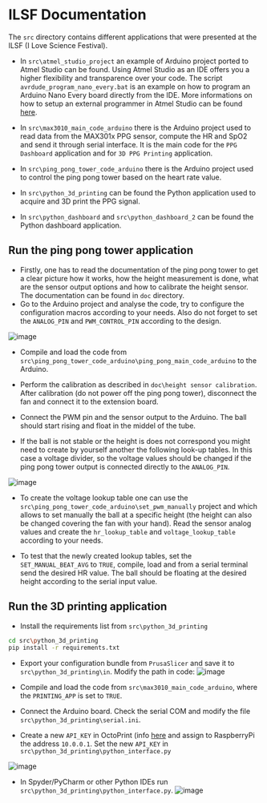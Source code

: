 # ILSF Documentation

The `src` directory contains different applications that were presented at the ILSF (I Love Science Festival).

* In `src\atmel_studio_project` an example of Arduino project ported to Atmel Studio can be found. Using Atmel Studio as an IDE offers you a higher flexibility and transparence over your code. The script `avrdude_program_nano_every.bat` is an example on how to program an Arduino Nano Every board directly from the IDE. More informations on how to setup an external programmer in Atmel Studio can be found [here](http://web.engr.oregonstate.edu/~jinyo/ece375/pdf/Setup_External_programmer_in_Atmel_Studio.pdf).


* In `src\max3010_main_code_arduino` there is the Arduino project used to read data from the MAX301x PPG sensor, compute the HR and SpO2 and send it through serial interface. It is the main code for the `PPG Dashboard` application and for `3D PPG Printing` application.


* In `src\ping_pong_tower_code_arduino` there is the Arduino project used to control the ping pong tower based on the heart rate value.

* In `src\python_3d_printing` can be found the Python application used to acquire and 3D print the PPG signal. 

* In `src\python_dashboard` and `src\python_dashboard_2` can be found the Python dashboard application.

Run the ping pong tower application
-----------------------------------
* Firstly, one has to read the documentation of the ping pong tower to get a clear picture how it works, how the height measurement is done, what are the sensor output options and how to calibrate the height sensor. The documentation can be found in `doc` directory.
* Go to the Arduino project and analyse the code, try to configure the configuration macros according to your needs. Also do not forget to set the `ANALOG_PIN` and `PWM_CONTROL_PIN` according to the design.


![image](https://user-images.githubusercontent.com/24388880/137904320-08df7fbf-30b2-4bb7-bfd6-54fbe8f9ee59.png)

* Compile and load the code from `src\ping_pong_tower_code_arduino\ping_pong_main_code_arduino` to the Arduino. 

* Perform the calibration as described in `doc\height sensor calibration`. After calibration (do not power off the ping pong tower), disconnect the fan and connect it to the extension board.

* Connect the PWM pin and the sensor output to the Arduino. The ball should start rising and float in the middel of the tube.


* If the ball is not stable or the height is does not correspond you might need to create by yourself another the following look-up tables. In this case a voltage divider, so the voltage values should be changed if the ping pong tower output is connected directly to the `ANALOG_PIN`.
 
![image](https://user-images.githubusercontent.com/24388880/137905638-c2d91dd0-4c33-493b-bcca-d7aafe7d3fc6.png)

* To create the voltage lookup table one can use the `src\ping_pong_tower_code_arduino\set_pwm_manually` project and which allows to set manually the ball at a specific height (the height can also be changed covering the fan with your hand).  Read the sensor analog values and create the `hr_lookup_table` and `voltage_lookup_table` according to your needs.

* To test that the newly created lookup tables, set the `SET_MANUAL_BEAT_AVG` to `TRUE`, compile, load and from a serial terminal send the desired HR value. The ball should be floating at the desired height according to the serial input value.


Run the 3D printing application
--------------------------------

* Install the requirements list from `src\python_3d_printing` 

```bash
cd src\python_3d_printing
pip install -r requirements.txt
```

* Export your configuration bundle from `PrusaSlicer` and save it to `src\python_3d_printing\in`. Modify the path in code:
![image](https://user-images.githubusercontent.com/24388880/137909272-6b6f9491-ae16-42be-9696-09929ad0e730.png)

* Compile and load the code from `src\max3010_main_code_arduino`, where the `PRINTING_APP` is set to `TRUE`.
* Connect the Arduino board. Check the serial COM and modify the file `src\python_3d_printing\serial.ini`.
* Create a new `API_KEY` in OctoPrint (info [here](https://docs.octoprint.org/en/master/api/general.html)  and assign to RaspberryPi the address `10.0.0.1`. Set the new `API_KEY` in `src\python_3d_printing\python_interface.py`

![image](https://user-images.githubusercontent.com/24388880/137910745-142c6d15-794f-4ab6-a7ed-4b152163ae47.png)

* In Spyder/PyCharm or other Python IDEs run `src\python_3d_printing\python_interface.py`.
![image](https://user-images.githubusercontent.com/24388880/137910175-db4adfbd-8bb5-452d-8d44-10d8ad05f401.png)
